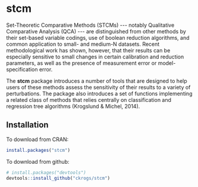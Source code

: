 # stcm

Set-Theoretic Comparative Methods (STCMs) --- notably Qualitative Comparative Analysis (QCA) --- are distinguished from other methods by their set-based variable codings, use of boolean reduction algorithms, and common application to small- and medium-N datasets. Recent methodological work has shown, however, that their results can be especially sensitive to small changes in certain calibration and reduction parameters, as well as the presence of measurement error or model-specification error. 

The **stcm** package introduces a number of tools that are designed to help users of these methods assess the sensitivity of their results to a variety of perturbations. The package also introduces a set of functions implementing a related class of methods that relies centrally on classification and regression tree algorithms (Krogslund & Michel, 2014).

## Installation

To download from CRAN:

```R
install.packages("stcm")
```

To download from github:

```R
# install.packages("devtools")
devtools::install_github("ckrogs/stcm")
```

